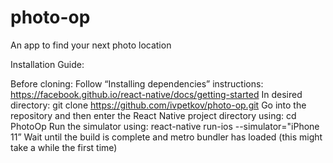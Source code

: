 # photo-op
An app to find your next photo location

Installation Guide:

Before cloning:
  Follow “Installing dependencies” instructions: https://facebook.github.io/react-native/docs/getting-started
In desired directory:
  git clone https://github.com/ivpetkov/photo-op.git
Go into the repository and then enter the React Native project directory using:
  cd PhotoOp
Run the simulator using:
  react-native run-ios --simulator="iPhone 11”
Wait until the build is complete and metro bundler has loaded (this might take a while the first time)
